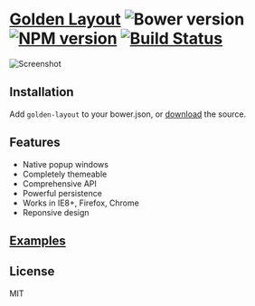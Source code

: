 # [Golden Layout](https://golden-layout.com/) ![Bower version](http://img.shields.io/bower/v/golden-layout.svg) [![NPM version](https://badge.fury.io/js/golden-layout.svg)](http://badge.fury.io/js/golden-layout) [![Build Status](https://travis-ci.org/deepstreamIO/golden-layout.svg?branch=master)](https://travis-ci.org/deepstreamIO/golden-layout)

![Screenshot](https://cloud.githubusercontent.com/assets/512416/4584449/e6c154a0-4ffa-11e4-81a8-a7e5f8689dc5.PNG)

## Installation

Add `golden-layout` to your bower.json, or [download](https://golden-layout.com/download/) the source.

## Features

* Native popup windows
* Completely themeable
* Comprehensive API
* Powerful persistence
* Works in IE8+, Firefox, Chrome
* Reponsive design


## [Examples](https://golden-layout.com/examples/)

## License
MIT

## 
